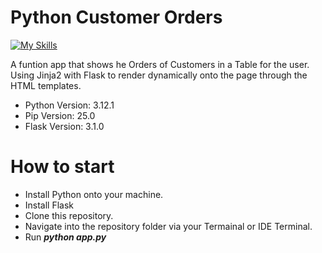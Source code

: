 # Python Customer Orders

[![My Skills](https://skillicons.dev/icons?i=py,flask,html,css)](https://skillicons.dev)

A funtion app that shows he Orders of Customers in a Table for the user. Using Jinja2 with Flask to render dynamically onto the page through the HTML templates.

- Python Version: 3.12.1
- Pip Version: 25.0
- Flask Version: 3.1.0

# How to start

* Install Python onto your machine.
* Install Flask
* Clone this repository.
* Navigate into the repository folder via your Termainal or IDE Terminal.
* Run ***python app.py***